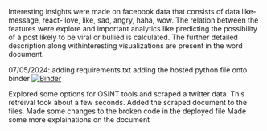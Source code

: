 Interesting insights were made on facebook data that consists of data like- message, react- love, like, sad, angry, haha, wow. The relation between the features were explore and important analytics like predicting the possibility of a post likely to be viral or bullied is calculated. The further detailed description along withinteresting visualizations are present in the word document.

07/05/2024: 
adding requirements.txt
adding the hosted python file onto binder
[![Binder](https://mybinder.org/badge_logo.svg)](https://mybinder.org/v2/gh/Krishhhhh05/Simppl-Assignment-task/master?labpath=demo1.ipynb)

Explored some options for OSINT tools and scraped a twitter data. This retreival took about a few seconds. Added the scraped document to the files. 
Made some changes to the broken code in the deployed file 
Made some more explainations on the document
